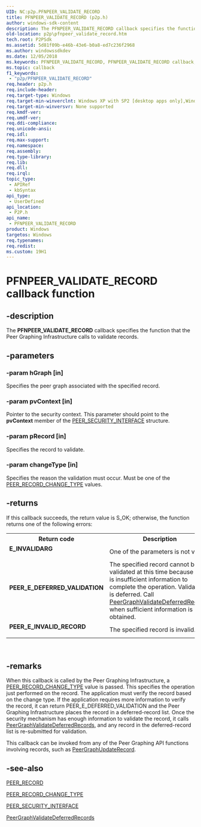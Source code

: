 ```yaml
---
UID: NC:p2p.PFNPEER_VALIDATE_RECORD
title: PFNPEER_VALIDATE_RECORD (p2p.h)
author: windows-sdk-content
description: The PFNPEER_VALIDATE_RECORD callback specifies the function that the Peer Graphing Infrastructure calls to validate records.
old-location: p2p\pfnpeer_validate_record.htm
tech.root: P2PSdk
ms.assetid: 5d81f09b-e46b-43e6-b0a8-ed7c236f2968
ms.author: windowssdkdev
ms.date: 12/05/2018
ms.keywords: PFNPEER_VALIDATE_RECORD, PFNPEER_VALIDATE_RECORD callback, PFNPEER_VALIDATE_RECORD callback function [Peer Networking], p2p.pfnpeer_validate_record, p2p/PFNPEER_VALIDATE_RECORD
ms.topic: callback
f1_keywords: 
 - "p2p/PFNPEER_VALIDATE_RECORD"
req.header: p2p.h
req.include-header: 
req.target-type: Windows
req.target-min-winverclnt: Windows XP with SP2 [desktop apps only],Windows XP with SP1 with the Advanced Networking Pack forWindows XP
req.target-min-winversvr: None supported
req.kmdf-ver: 
req.umdf-ver: 
req.ddi-compliance: 
req.unicode-ansi: 
req.idl: 
req.max-support: 
req.namespace: 
req.assembly: 
req.type-library: 
req.lib: 
req.dll: 
req.irql: 
topic_type:
 - APIRef
 - kbSyntax
api_type:
 - UserDefined
api_location:
 - P2P.h
api_name:
 - PFNPEER_VALIDATE_RECORD
product: Windows
targetos: Windows
req.typenames: 
req.redist: 
ms.custom: 19H1
---
```


# PFNPEER_VALIDATE_RECORD callback function


## -description


The <b>PFNPEER_VALIDATE_RECORD</b> callback specifies the function that the Peer Graphing Infrastructure calls     to validate records.


## -parameters




### -param hGraph [in]

Specifies the peer graph associated with the specified record.


### -param pvContext [in]

Pointer to the security context. This parameter should point to the <b>pvContext</b> member of the <a href="https://docs.microsoft.com/windows/desktop/api/p2p/ns-p2p-peer_security_interface">PEER_SECURITY_INTERFACE</a> structure.


### -param pRecord [in]

Specifies the record to validate.


### -param changeType [in]

Specifies the reason the validation must occur.  Must be one of the  <a href="https://docs.microsoft.com/windows/desktop/api/p2p/ne-p2p-peer_record_change_type">PEER_RECORD_CHANGE_TYPE</a> values.


## -returns



If this callback succeeds, the return value is S_OK; otherwise, the function returns one of the following errors:

<table>
<tr>
<th>Return code</th>
<th>Description</th>
</tr>
<tr>
<td width="40%">
<dl>
<dt><b>E_INVALIDARG</b></dt>
</dl>
</td>
<td width="60%">
One of the parameters is not valid.

</td>
</tr>
<tr>
<td width="40%">
<dl>
<dt><b>PEER_E_DEFERRED_VALIDATION</b></dt>
</dl>
</td>
<td width="60%">
The specified record cannot be validated at this time because there is insufficient information to complete the operation. Validation is deferred. Call <a href="https://docs.microsoft.com/windows/desktop/api/p2p/nf-p2p-peergraphvalidatedeferredrecords">PeerGraphValidateDeferredRecords</a> when sufficient information is obtained.

</td>
</tr>
<tr>
<td width="40%">
<dl>
<dt><b>PEER_E_INVALID_RECORD</b></dt>
</dl>
</td>
<td width="60%">
The specified record is invalid.

</td>
</tr>
</table>
 




## -remarks



When this callback is called by the Peer Graphing Infrastructure, a <a href="https://docs.microsoft.com/windows/desktop/api/p2p/ne-p2p-peer_record_change_type">PEER_RECORD_CHANGE_TYPE</a> value is passed.  This specifies  the operation just performed on the record.  The application must verify the record based on the change type.  If the application  requires more information to verify the record, it can return PEER_E_DEFERRED_VALIDATION  and the Peer Graphing  Infrastructure places the record  in a deferred-record list.  Once the security mechanism has enough information to validate the record, it  calls <a href="https://docs.microsoft.com/windows/desktop/api/p2p/nf-p2p-peergraphvalidatedeferredrecords">PeerGraphValidateDeferredRecords</a>, and any record in the deferred-record list is re-submitted for validation.

This callback can be invoked from any of the Peer Graphing API functions involving records, such as <a href="https://docs.microsoft.com/windows/desktop/api/p2p/nf-p2p-peergraphupdaterecord">PeerGraphUpdateRecord</a>. 




## -see-also




<a href="https://docs.microsoft.com/windows/desktop/api/p2p/ns-p2p-peer_record">PEER_RECORD</a>



<a href="https://docs.microsoft.com/windows/desktop/api/p2p/ne-p2p-peer_record_change_type">PEER_RECORD_CHANGE_TYPE</a>



<a href="https://docs.microsoft.com/windows/desktop/api/p2p/ns-p2p-peer_security_interface">PEER_SECURITY_INTERFACE</a>



<a href="https://docs.microsoft.com/windows/desktop/api/p2p/nf-p2p-peergraphvalidatedeferredrecords">PeerGraphValidateDeferredRecords</a>
 

 

